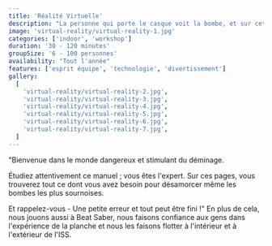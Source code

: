 ```yaml
---
title: 'Réalité Virtuelle'
description: "La personne qui porte le casque voit la bombe, et sur cette base, le reste de l'équipe qui a le manuel doit aider à désamorcer la bombe."
image: 'virtual-reality/virtual-reality-1.jpg'
categories: ['indoor', 'workshop']
duration: '30 - 120 minutes'
groupSize: '6 - 100 personnes'
availability: "Tout l'année"
features: ['esprit équipe', 'technologie', 'divertissement']
gallery:
  [
    'virtual-reality/virtual-reality-2.jpg',
    'virtual-reality/virtual-reality-3.jpg',
    'virtual-reality/virtual-reality-4.jpg',
    'virtual-reality/virtual-reality-5.jpg',
    'virtual-reality/virtual-reality-6.jpg',
    'virtual-reality/virtual-reality-7.jpg',
  ]
---
```


"Bienvenue dans le monde dangereux et stimulant du déminage.

Étudiez attentivement ce manuel ; vous êtes l'expert. Sur ces pages, vous trouverez tout ce dont vous avez besoin pour désamorcer même les bombes les plus sournoises.

Et rappelez-vous - Une petite erreur et tout peut être fini !"
En plus de cela, nous jouons aussi à Beat Saber, nous faisons confiance aux gens dans l'expérience de la planche et nous les faisons flotter à l'intérieur et à l'extérieur de l'ISS.
